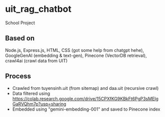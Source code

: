 # uit_rag_chatbot
School Project
## Based on
Node.js, Express.js, HTML, CSS (got some help from chatgpt hehe), GoogleGenAI (embedding & text-gen), Pinecone (VectorDB retrieval), crawl4ai (crawl data from UIT)
## Process
- Crawled from tuyensinh.uit (from sitemap) and daa.uit (recursive crawl)
- Data filtered using https://colab.research.google.com/drive/15CPXfKG9KBkFt6PgP3sMEIgGaRVQhm7p?usp=sharing
- Embedded using "gemini-embedding-001" and saved to Pinecone index